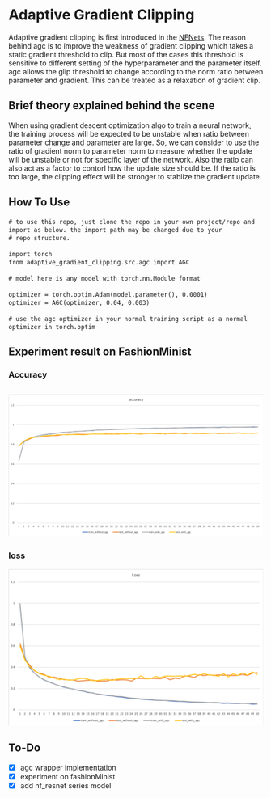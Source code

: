 # Adaptive Gradient Clipping

Adaptive gradient clipping is first introduced in the [NFNets](https://arxiv.org/pdf/2102.06171.pdf). The reason behind agc is to improve the weakness of gradient 
clipping which takes a static gradient threshold to clip. But most of the cases this threshold is sensitive to different setting 
of the hyperparameter and the parameter itself. agc allows the glip threshold to change according to the norm ratio between 
parameter and gradient. This can be treated as a relaxation of gradient clip. 

## Brief theory explained behind the scene
When using gradient descent optimization algo to train a neural network, the training process will be expected to be unstable 
when ratio between parameter change and parameter are large. So, we can consider to use the ratio of gradient norm to parameter norm 
to measure whether the update will be unstable or not for specific layer of the network. Also the ratio can also act as a factor 
to contorl how the update size should be. If the ratio is too large, the clipping effect will be stronger to stablize the 
gradient update.

## How To Use
    # to use this repo, just clone the repo in your own project/repo and import as below. the import path may be changed due to your 
    # repo structure.

    import torch
    from adaptive_gradient_clipping.src.agc import AGC
    
    # model here is any model with torch.nn.Module format
    
    optimizer = torch.optim.Adam(model.parameter(), 0.0001)
    optimizer = AGC(optimizer, 0.04, 0.003)

    # use the agc optimizer in your normal training script as a normal optimizer in torch.optim

## Experiment result on FashionMinist
### Accuracy
![accuracy](https://github.com/JayChanHoi/adaptive_gradient_clipping/blob/main/doc/accuracy.png)
-------------------------------------------------------------------------------------------------
### loss
![loss](https://github.com/JayChanHoi/adaptive_gradient_clipping/blob/main/doc/loss.png)


## To-Do
- [x] agc wrapper implementation
- [x] experiment on fashionMinist
- [x] add nf_resnet series model
